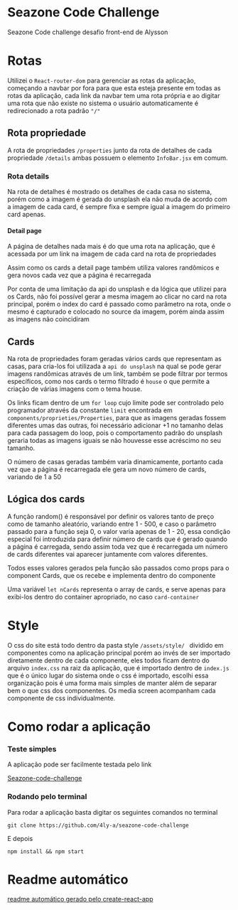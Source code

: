 # Seazone Code Challenge

Seazone Code challenge desafio front-end de Alysson

# Rotas

Utilizei o `React-router-dom` para gerenciar as rotas da aplicação, começando a navbar por fora para que esta esteja presente em todas as rotas da aplicação, cada link da navbar tem uma rota própria e ao digitar uma rota que não existe no sistema o usuário automaticamente é redirecionado a rota padrão `"/"`

## Rota propriedade

A rota de propriedades `/properties` junto da rota de detalhes de cada propriedade `/details` ambas possuem o elemento `InfoBar.jsx` em comum.

### Rota details

Na rota de detalhes é mostrado os detalhes de cada casa no sistema, porém como a imagem é gerada do unsplash ela não muda de acordo com a imagem de cada card, é sempre fixa e sempre igual a imagem do primeiro card apenas.

#### Detail page

A página de detalhes nada mais é do que uma rota na aplicação, que é acessada por um link na imagem de cada card na rota de propriedades 

Assim como os cards a detail page também utiliza valores randômicos e gera novos cada vez que a página é recarregada

Por conta de uma limitação da api do unsplash e da lógica que utilizei para os Cards, não foi possível gerar a mesma imagem ao clicar no card na rota principal, porém o index do card é passado como parâmetro na rota, onde o mesmo é capturado e colocado no source da imagem, porém ainda assim as imagens não coincidiram

## Cards

Na rota de propriedades foram geradas vários cards que representam as casas, para cria-los foi utilizada a `api do unsplash` na qual se pode gerar imagens randômicas através de um link, também se pode filtrar por termos específicos, como nos cards o termo filtrado é `house` o que permite a criação de várias imagens com o tema house.

Os links ficam dentro de um `for loop` cujo limite pode ser controlado pelo programador através da constante `limit` encontrada em `components/proprieties/Properties`, para que as imagens geradas fossem diferentes umas das outras, foi necessário adicionar +1 no tamanho delas para cada passagem do loop, pois o comportamento padrão do unsplash geraria todas as imagens iguais se não houvesse esse acréscimo no seu tamanho.

O número de casas geradas também varia dinamicamente, portanto cada vez que a página é recarregada ele gera um novo número de cards, variando de 1 a 50 

## Lógica dos cards

A função random() é responsável por definir os valores tanto de preço como de tamanho aleatório, variando entre 1 - 500, e caso o parâmetro passado para a função seja 0, o valor varia apenas de 1 - 20, essa condição especial foi introduzida para definir número de cards que é gerado quando a página é carregada, sendo assim toda vez que é recarregada um número de cards diferentes vai aparecer juntamente com valores diferentes.

Todos esses valores gerados pela função são passados como props para o component Cards, que os recebe e implementa dentro do componente

Uma variável `let nCards` representa o array de cards, e serve apenas para exibi-los dentro
do container apropriado, no caso `card-container`

# Style 

O css do site está todo dentro da pasta style `/assets/style/ ` dividido em componentes como na aplicação principal porém ao invés de ser importado diretamente dentro de cada componente, eles todos ficam dentro do arquivo `index.css` na raiz da aplicação, que é importado dentro de `index.js` que é o único lugar do sistema onde o css é importado, escolhi essa organização pois é uma forma mais simples de manter além de separar bem o que css dos componentes. 
Os media screen acompanham cada componente de css individualmente.

# Como rodar a aplicação

### Teste simples 

 A aplicação pode ser facilmente testada pelo link 

[Seazone-code-challenge](https://seazone.vercel.app/)

### Rodando pelo terminal 

Para rodar a aplicação basta digitar os seguintes comandos no terminal

```shell
git clone https://github.com/4ly-a/seazone-code-challenge
```

E depois


```shell
npm install && npm start
```

# Readme automático

[readme automático gerado pelo create-react-app](https://github.com/4ly-a/seazone-code-challenge/blob/gh-pages/react.md)
